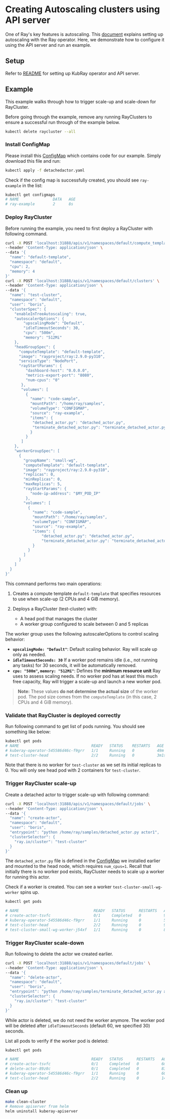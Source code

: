 # Creating Autoscaling clusters using API server

One of Ray's key features is autoscaling. This [document] explains setting up autoscaling
with the Ray operator. Here, we demonstrate how to configure it using the API server and
run an example.

## Setup

Refer to [README](README.md) for setting up KubRay operator and API server.

## Example

This example walks through how to trigger scale-up and scale-down for RayCluster.

Before going through the example, remove any running RayClusters to ensure a successful
run through of the example below.

```sh
kubectl delete raycluster --all
```

### Install ConfigMap

Please install this [ConfigMap] which contains code for our example. Simply download
this file and run:

```sh
kubectl apply -f detachedactor.yaml
```

Check if the config map is successfully created, you should see `ray-example` in the list:

```sh
kubectl get configmaps
# NAME               DATA   AGE
# ray-example        2      8s
```

### Deploy RayCluster

Before running the example, you need to first deploy a RayCluster with following command.

```sh
curl -X POST 'localhost:31888/apis/v1/namespaces/default/compute_templates' \
--header 'Content-Type: application/json' \
--data '{
  "name": "default-template",
  "namespace": "default",
  "cpu": 2,
  "memory": 4
}'
curl -X POST 'localhost:31888/apis/v1/namespaces/default/clusters' \
--header 'Content-Type: application/json' \
--data '{
  "name": "test-cluster",
  "namespace": "default",
  "user": "boris",
  "clusterSpec": {
    "enableInTreeAutoscaling": true,
    "autoscalerOptions": {
        "upscalingMode": "Default",
        "idleTimeoutSeconds": 30,
        "cpu": "500m",
        "memory": "512Mi"
    },
    "headGroupSpec": {
      "computeTemplate": "default-template",
      "image": "rayproject/ray:2.9.0-py310",
      "serviceType": "NodePort",
      "rayStartParams": {
         "dashboard-host": "0.0.0.0",
         "metrics-export-port": "8080",
         "num-cpus": "0"
       },
       "volumes": [
         {
           "name": "code-sample",
           "mountPath": "/home/ray/samples",
           "volumeType": "CONFIGMAP",
           "source": "ray-example",
           "items": {
            "detached_actor.py": "detached_actor.py",
            "terminate_detached_actor.py": "terminate_detached_actor.py"
           }
         }
       ]
    },
    "workerGroupSpec": [
      {
        "groupName": "small-wg",
        "computeTemplate": "default-template",
        "image": "rayproject/ray:2.9.0-py310",
        "replicas": 0,
        "minReplicas": 0,
        "maxReplicas": 5,
        "rayStartParams": {
           "node-ip-address": "$MY_POD_IP"
         },
        "volumes": [
          {
            "name": "code-sample",
            "mountPath": "/home/ray/samples",
            "volumeType": "CONFIGMAP",
            "source": "ray-example",
            "items": {
                "detached_actor.py": "detached_actor.py",
                "terminate_detached_actor.py": "terminate_detached_actor.py"
            }
          }
        ]
      }
    ]
  }
}'
```

This command performs two main operations:

1. Creates a compute template `default-template` that specifies resources to use when
   scale-up (2 CPUs and 4 GiB memory).

2. Deploys a RayCluster (test-cluster) with:
    - A head pod that manages the cluster
    - A worker group configured to scale between 0 and 5 replicas

The worker group uses the following autoscalerOptions to control scaling behavior:

- **`upscalingMode: "Default"`**: Default scaling behavior. Ray will scale up only as
needed.
- **`idleTimeoutSeconds: 30`** If a worker pod remains idle (i.e., not running any tasks)
for 30 seconds, it will be automatically removed.
- **`cpu: "500m"`, `memory: "512Mi"`**: Defines the **minimum resource unit** Ray uses to
assess scaling needs.  If no worker pod has at least this much free capacity, Ray will
trigger a scale-up and launch a new worker pod.

> **Note:** These values **do not determine the actual size** of the worker pod. The
> pod size comes from the `computeTemplate` (in this case, 2 CPUs and 4 GiB memory).

### Validate that RayCluster is deployed correctly

Run following command to get list of pods running. You should see something like below:

```sh
kubectl get pods
# NAME                                READY   STATUS    RESTARTS   AGE
# kuberay-operator-545586d46c-f9grr   1/1     Running   0          49m
# test-cluster-head                   2/2     Running   0          3m1s
```

Note that there is no worker for `test-cluster` as we set its initial replicas to 0. You
will only see head pod with 2 containers for `test-cluster`.

### Trigger RayCluster scale-up

Create a detached actor to trigger scale-up with following command:

```sh
curl -X POST 'localhost:31888/apis/v1/namespaces/default/jobs' \
--header 'Content-Type: application/json' \
--data '{
  "name": "create-actor",
  "namespace": "default",
  "user": "boris",
  "entrypoint": "python /home/ray/samples/detached_actor.py actor1",
  "clusterSelector": {
    "ray.io/cluster": "test-cluster"
  }
}'
```

The `detached_actor.py` file is defined in the [ConfigMap] we installed earlier and
mounted to the head node, which requires `num_cpus=1`. Recall that initially there is no
worker pod exists, RayCluster needs to scale up a worker for running this actor.

Check if a worker is created. You can see a worker `test-cluster-small-wg-worker` spins
up.

```sh
kubectl get pods

# NAME                                 READY   STATUS      RESTARTS   AGE
# create-actor-tsvfc                   0/1     Completed   0          99s
# kuberay-operator-545586d46c-f9grr    1/1     Running     0          55m
# test-cluster-head                    2/2     Running     0          9m37s
# test-cluster-small-wg-worker-j54xf   1/1     Running     0          88s
```

### Trigger RayCluster scale-down

Run following to delete the actor we created earlier.

```sh
curl -X POST 'localhost:31888/apis/v1/namespaces/default/jobs' \
--header 'Content-Type: application/json' \
--data '{
  "name": "delete-actor",
  "namespace": "default",
  "user": "boris",
  "entrypoint": "python /home/ray/samples/terminate_detached_actor.py actor1",
  "clusterSelector": {
    "ray.io/cluster": "test-cluster"
  }
}'
```

While actor is deleted, we do not need the worker anymore. The worker pod will be deleted
after `idleTimeoutSeconds` (default 60, we specified 30) seconds.

List all pods to verify if the worker pod is deleted:

```sh
kubectl get pods

# NAME                                READY   STATUS      RESTARTS   AGE
# create-actor-tsvfc                  0/1     Completed   0          6m37s
# delete-actor-89z8c                  0/1     Completed   0          83s
# kuberay-operator-545586d46c-f9grr   1/1     Running     0          60m
# test-cluster-head                   2/2     Running     0          14m

```

### Clean up

```sh
make clean-cluster
# Remove apiserver from helm
helm uninstall kuberay-apiserver
```

[document]: https://docs.ray.io/en/latest/cluster/kubernetes/user-guides/configuring-autoscaling.html
[ConfigMap]: test/cluster/cluster/detachedactor.yaml
